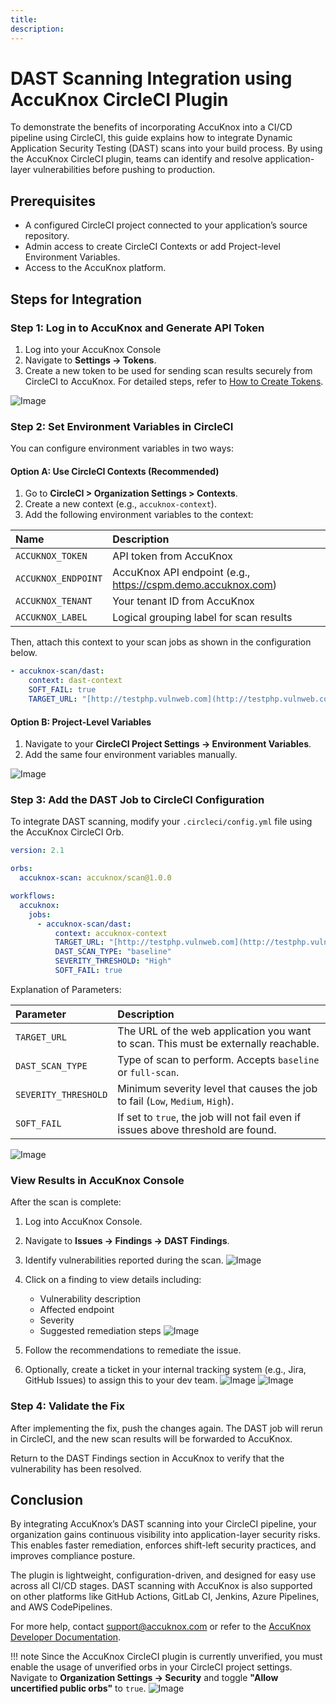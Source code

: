 ```yaml
---
title:
description:
---
```


# DAST Scanning Integration using AccuKnox CircleCI Plugin

To demonstrate the benefits of incorporating AccuKnox into a CI/CD pipeline using CircleCI, this guide explains how to integrate Dynamic Application Security Testing (DAST) scans into your build process. By using the AccuKnox CircleCI plugin, teams can identify and resolve application-layer vulnerabilities before pushing to production.

## Prerequisites

- A configured CircleCI project connected to your application’s source repository.
- Admin access to create CircleCI Contexts or add Project-level Environment Variables.
- Access to the AccuKnox platform.

## Steps for Integration

### Step 1: Log in to AccuKnox and Generate API Token

1.  Log into your AccuKnox Console
2.  Navigate to **Settings → Tokens**.
3.  Create a new token to be used for sending scan results securely from CircleCI to AccuKnox. For detailed steps, refer to [How to Create Tokens](https://help.accuknox.com/how-to/how-to-create-tokens/).

![Image](./images/circleci-dast/1.png)

### Step 2: Set Environment Variables in CircleCI

You can configure environment variables in two ways:

#### Option A: Use CircleCI Contexts (Recommended)

1.  Go to **CircleCI > Organization Settings > Contexts**.
2.  Create a new context (e.g., `accuknox-context`).
3.  Add the following environment variables to the context:

| Name                | Description                                                    |
| :------------------ | :------------------------------------------------------------- |
| `ACCUKNOX_TOKEN`    | API token from AccuKnox                                        |
| `ACCUKNOX_ENDPOINT` | AccuKnox API endpoint (e.g., <https://cspm.demo.accuknox.com>) |
| `ACCUKNOX_TENANT`   | Your tenant ID from AccuKnox                                   |
| `ACCUKNOX_LABEL`    | Logical grouping label for scan results                        |

Then, attach this context to your scan jobs as shown in the configuration below.

```yaml
- accuknox-scan/dast:
    context: dast-context
    SOFT_FAIL: true
    TARGET_URL: "[http://testphp.vulnweb.com](http://testphp.vulnweb.com)"
```

#### Option B: Project-Level Variables

1.  Navigate to your **CircleCI Project Settings → Environment Variables**.
2.  Add the same four environment variables manually.

![Image](./images/circleci-dast/2.png)

### Step 3: Add the DAST Job to CircleCI Configuration

To integrate DAST scanning, modify your `.circleci/config.yml` file using the AccuKnox CircleCI Orb.

```yaml
version: 2.1

orbs:
  accuknox-scan: accuknox/scan@1.0.0

workflows:
  accuknox:
    jobs:
      - accuknox-scan/dast:
          context: accuknox-context
          TARGET_URL: "[http://testphp.vulnweb.com](http://testphp.vulnweb.com)"
          DAST_SCAN_TYPE: "baseline"
          SEVERITY_THRESHOLD: "High"
          SOFT_FAIL: true
```

Explanation of Parameters:

| Parameter            | Description                                                                         |
| :------------------- | :---------------------------------------------------------------------------------- |
| `TARGET_URL`         | The URL of the web application you want to scan. This must be externally reachable. |
| `DAST_SCAN_TYPE`     | Type of scan to perform. Accepts `baseline` or `full-scan`.                         |
| `SEVERITY_THRESHOLD` | Minimum severity level that causes the job to fail (`Low`, `Medium`, `High`).       |
| `SOFT_FAIL`          | If set to `true`, the job will not fail even if issues above threshold are found.   |

![Image](./images/circleci-dast/3.png)

### View Results in AccuKnox Console

After the scan is complete:

1. Log into AccuKnox Console.
2. Navigate to **Issues → Findings → DAST Findings**.
3. Identify vulnerabilities reported during the scan.
![Image](./images/circleci-dast/4.png)

4. Click on a finding to view details including:
   - Vulnerability description
   - Affected endpoint
   - Severity
   - Suggested remediation steps
![Image](./images/circleci-dast/5.png)

5. Follow the recommendations to remediate the issue.
6. Optionally, create a ticket in your internal tracking system (e.g., Jira, GitHub Issues) to assign this to your dev team.
![Image](./images/circleci-dast/6.png)
![Image](./images/circleci-dast/7.png)

### Step 4: Validate the Fix

After implementing the fix, push the changes again. The DAST job will rerun in CircleCI, and the new scan results will be forwarded to AccuKnox.

Return to the DAST Findings section in AccuKnox to verify that the vulnerability has been resolved.

## Conclusion

By integrating AccuKnox’s DAST scanning into your CircleCI pipeline, your organization gains continuous visibility into application-layer security risks. This enables faster remediation, enforces shift-left security practices, and improves compliance posture.

The plugin is lightweight, configuration-driven, and designed for easy use across all CI/CD stages. DAST scanning with AccuKnox is also supported on other platforms like GitHub Actions, GitLab CI, Jenkins, Azure Pipelines, and AWS CodePipelines.

For more help, contact [support@accuknox.com](mailto:support@accuknox.com) or refer to the [AccuKnox Developer Documentation](https://help.accuknox.com/).

!!! note
    Since the AccuKnox CircleCI plugin is currently unverified, you must enable the usage of unverified orbs in your CircleCI project settings.
    Navigate to **Organization Settings → Security** and toggle **"Allow uncertified public orbs"** to `true`.
    ![Image](./images/circleci-overview/note.png)
